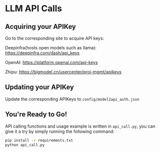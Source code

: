 # LLM API Calls


## Acquiring your APIKey

Go to the corresponding site to acquire API keys:

Deepinfra(hosts open models such as llama): https://deepinfra.com/dash/api_keys

OpenAI: https://platform.openai.com/api-keys

Zhipu: https://bigmodel.cn/usercenter/proj-mgmt/apikeys


## Updating your APIKey

Update the corresponding APIKeys to `config/model2api_auth.json`


## You're Ready to Go!

API calling functions and usage example is written in `api_call.py`, you can give it a try by simply running the following command:

```bash
pip install -r requirements.txt
python api_call.py
```
